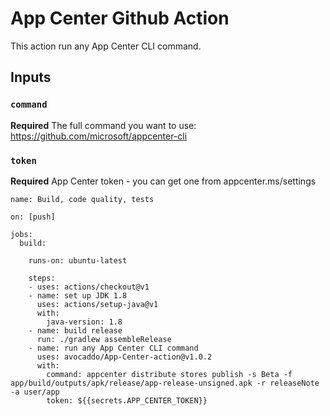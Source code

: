 # App Center Github Action

This action run any App Center CLI command.

## Inputs

### `command`

**Required** The full command you want to use:
https://github.com/microsoft/appcenter-cli

### `token`

**Required** App Center token - you can get one from appcenter.ms/settings


```
name: Build, code quality, tests 

on: [push]

jobs:
  build:

    runs-on: ubuntu-latest

    steps:
    - uses: actions/checkout@v1
    - name: set up JDK 1.8
      uses: actions/setup-java@v1
      with:
        java-version: 1.8
    - name: build release 
      run: ./gradlew assembleRelease
    - name: run any App Center CLI command
      uses: avocaddo/App-Center-action@v1.0.2
      with:
        command: appcenter distribute stores publish -s Beta -f app/build/outputs/apk/release/app-release-unsigned.apk -r releaseNote -a user/app
        token: ${{secrets.APP_CENTER_TOKEN}}
```
